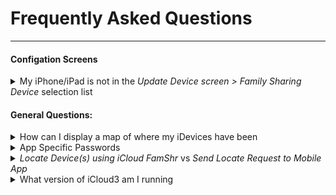 # Frequently Asked Questions

------
#### Configation Screens

<details><summary>My iPhone/iPad is not in the <i>Update Device screen > Family Sharing Device</i> selection list</summary>
It is displayed on the <i>FindMy App Devices</i> screen but I can not select it when configuring the device. This means that Location Sharing is probably not enabled on the iDevice.
<br>&ensp;• On the iDevice, go to <i>Settings App > Privacy and Security > Location Services - Share My Location</i> -  <i>Location Sharing</i> should be enabled.
<br>&ensp;• On the iDevice, go to <i>FindMy App > Me</i> - The <i>Location</i> field should not be showing "‘Not Sharing Location".
</details>

#### General Questions:

<details><summary>How can I display a map of where my iDevices have been</summary>
HA provides a Lovelace map card that will show the location track of your iDevices. Refer to the HA Map documentation on setting it up. Add each Person (person.gary) or iDevice (device_tracker.gary_iphone)  you want to track on the Map configuration screen in the Entity field. 
</details>

<details><summary>App Specific Passwords</summary>
App Specific Passwords are not supported by iCloud3. iCloud3 is a program running on a computer, not an app running on an iDevice. It uses web service calls to request the location of the devices in the iCloud's Family Sharing List. Apps running on iDevices use a different access method that is not available by programs.
</details>


<details><summary><i>Locate Device(s) using iCloud FamShr</i> vs <i>Send Locate Request to Mobile App</i> </summary>
Both options will try to locate the iDevice. However:
<br>&ensp;• <i>FamShr Locate</i> - (Preferred) iCloud3 requests the location from iCloud Location Services and gets an immediate response with it's location. It also gets the location of the other devices in the Family Sharing list. 
<br>&ensp;• <i>Mobile App Request</i> - iCloud3 sends a message to that iDevice asking for it's location and then waits for a response. There may be a delay in providing the location if the device is asleep, the Mobile App is not loaded and running or if it is running in the background.
</details>

<details><summary>What version of iCloud3 am I running</summary>
<br><b>HACS Version</b>
<br>HACS displays information about the version of iCloud3 it has downloaded. HACS keeps that version number in it's database to be able to identify when an update is available. 
<img src="../icloud3_v3_docs/images/version-hacs.png">
<br><i>This version may or may not be the version of iCloud3 you are running. The only way to know is to look at iCloud3 itself,</i>
<br>
<br><b>Version of iCloud3 that is Running</b>
<br>The version that is running on your system might not be the actual version of iCloud3 that HACS thinks is installed and running. The only way to know is to verify the version in iCloud3 itself.  The following screens highlight the version number running in red. 
<br>&ensp;• On the <i>device_tracker.[devicename]</i> attributes for every device being tracked by iCloud3.
<br>&ensp;• In the <i>Event Log</i> when iCloud3 starts at the beginning and end of the startup process.
<br>&ensp;• In the <i>Event Log</i> when you hover a mouse over the Actions list or when you open the Actions list. 
<br>&ensp;• In the iCloud3 configuration file <i>config./storage/icloud3</i> (admin rights must be enabled)
<br>&ensp;• In the <i>config/icloud3-0.log</i> log file.
<img src="../icloud3_v3_docs/images/version-running.png">
</details>



